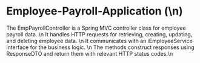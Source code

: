 # Employee-Payroll-Application (\n)

The EmpPayrollController is a Spring MVC controller class for employee payroll data.  \n
It handles HTTP requests for retrieving, creating, updating, and deleting employee data.  \n
It communicates with an iEmployeeService interface for the business logic.  \n
The methods construct responses using ResponseDTO and return them with relevant HTTP status codes.\n
